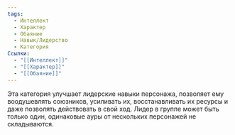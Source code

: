 ```yaml
---
tags:
  - Интеллект
  - Характер
  - Обаяние
  - Навык/Лидерство
  - Категория
Ссылки:
  - "[[Интеллект]]"
  - "[[Характер]]"
  - "[[Обаяние]]"
---
```

Эта категория улучшает лидерские навыки персонажа, позволяет ему воодушевлять союзников, усиливать их, восстанавливать их ресурсы и даже позволять действовать в свой ход. Лидер в группе может быть только один, одинаковые ауры от нескольких персонажей не складываются. 
